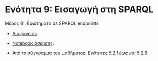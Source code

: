 # Ενότητα 9: Εισαγωγή στη SPARQL

Μέρος Β': Ερωτήματα σε SPARQL endpoints

* [Διαφάνειες](https://github.com/mixstef/pms-swp-2016/blob/master/unit9/unit9.pdf).

* [Notebook άσκησης](https://github.com/mixstef/pms-swp-2016/blob/master/unit9/sparql2.ipynb).

* Από το [σύγγραμμα](http://hdl.handle.net/11419/1338) του μαθήματος: *Ενότητες 5.2.1 έως και 5.2.6*.
